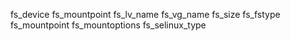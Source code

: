 
fs_device
fs_mountpoint
fs_lv_name
fs_vg_name
fs_size
fs_fstype
fs_mountpoint
fs_mountoptions
fs_selinux_type
